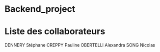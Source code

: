 # Backend_project

# Liste des collaborateurs
DENNERY Stéphane
CREPPY Pauline
OBERTELLI Alexandra
SONG Nicolas
